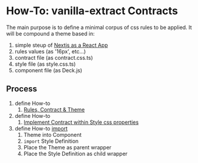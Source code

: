 # How-To: vanilla-extract Contracts

The main purpose is to define a minimal corpus of css rules to be applied. It will be compound a theme based in:
1. simple steup of [Nextjs as a React App](nextjs-as-react-app.md)
2. rules values (as '16px', etc...)
3. contract file (as contract.css.ts)
4. style file (as style.css.ts)
5. component file (as Deck.js)

## Process

1. define How-to
      1. [Rules, Contract & Theme](files/contract.css.ts)
2. define How-to 
      1. [Implement Contract within Style css properties](files/styles.css.ts)
3. define How-to [import](files/index.js)
      1. Theme into Component
      2. `import` Style Definition
      3. Place the Theme as parent wrapper
      4. Place the Style Definition as child wrapper














